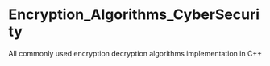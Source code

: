 # Encryption_Algorithms_CyberSecurity
 All commonly used encryption decryption algorithms implementation in C++
